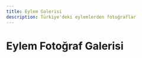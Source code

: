 ```yaml
---
title: Eylem Galerisi
description: Türkiye'deki eylemlerden fotoğraflar
---
```


# Eylem Fotoğraf Galerisi

<div class="gallery-page">
  <div class="masonry-gallery">
    <div v-for="i in 14" :key="i" class="gallery-item">
      <img :src="`/images/gallery/${i}.${i === 3 ? 'png' : 'jpg'}`" :alt="`Protesto fotoğrafı ${i}`" loading="lazy" />
    </div>
  </div>
</div>

<style>
.gallery-page {
  padding: 2rem 0;
  max-width: 1152px;
  margin: 0 auto;
}

.masonry-gallery {
  column-count: 4;
  column-gap: 16px;
  /* VitePress şablonuna uyum için margin eklendi123 */
  margin: 0 24px;
}

.gallery-item {
  break-inside: avoid;
  margin-bottom: 16px;
  border-radius: 8px;
  overflow: hidden;
  box-shadow: 0 4px 8px rgba(0, 0, 0, 0.1);
  transition: transform 0.3s, box-shadow 0.3s;
  display: inline-block; /* Önemli: bloğun sütun içinde doğru şekilde işlenmesini sağlar */
  width: 100%;
}

.gallery-item:hover {
  transform: translateY(-5px);
  box-shadow: 0 10px 20px rgba(0, 0, 0, 0.15);
  z-index: 1;
}

.gallery-item img {
  width: 100%;
  height: auto;
  display: block;
  object-fit: contain; /* cover yerine contain kullanarak görüntülerin doğal oranını koruyoruz */
}

/* Responsive düzen için medya sorguları */
@media (max-width: 1200px) {
  .masonry-gallery {
    column-count: 3;
  }
}

@media (max-width: 900px) {
  .masonry-gallery {
    column-count: 2;
  }
}

@media (max-width: 600px) {
  .masonry-gallery {
    column-count: 1;
  }
}
</style>

<!-- <iframe style="width: 100%; height: 70vh; padding-top: 2rem" src="https://direnis2025.ushahidi.io/map" frameborder="0" allowfullscreen></iframe> -->
